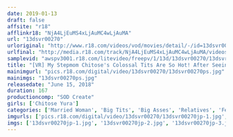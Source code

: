 ```yaml
---
date: 2019-01-13
draft: false
affsite: "r18"
afflinkr18: "NjA4LjEuMS4xLjAuMC4wLjAuMA"
url: "13dsvr00270"
urloriginal: "http://www.r18.com/videos/vod/movies/detail/-/id=13dsvr00270"
urlfinal: "http://media.r18.com/track/NjA4LjEuMS4xLjAuMC4wLjAuMA/videos/vod/movies/detail/-/id=13dsvr00270"
samplevid: "awspv3001.r18.com/litevideo/freepv/1/13d/13dsvr00270/13dsvr00270_dmb_w.mp4"
title: "[VR] My Stepmom Chitose's Colossal Tits Are So Hot! After Seeing Her Do Housework In Skimpy Clothing That Shows Off Her Ass And Tits I Am So Horny That I Can't Hold Back Anymore... Chitose Yura"
mainimgurl: "pics.r18.com/digital/video/13dsvr00270/13dsvr00270ps.jpg"
mainimgs: "13dsvr00270ps.jpg"
releasedate: "June 15, 2018"
duration: 167
productioncomp: "SOD Create"
girls: ['Chitose Yura']
categories: ['Married Woman', 'Big Tits', 'Big Asses', 'Relatives', 'Featured Actress', 'Drama', 'VR Exclusive']
imgurls: ['pics.r18.com/digital/video/13dsvr00270/13dsvr00270jp-1.jpg', 'pics.r18.com/digital/video/13dsvr00270/13dsvr00270jp-2.jpg', 'pics.r18.com/digital/video/13dsvr00270/13dsvr00270jp-3.jpg', 'pics.r18.com/digital/video/13dsvr00270/13dsvr00270jp-4.jpg', 'pics.r18.com/digital/video/13dsvr00270/13dsvr00270jp-5.jpg', 'pics.r18.com/digital/video/13dsvr00270/13dsvr00270jp-6.jpg', 'pics.r18.com/digital/video/13dsvr00270/13dsvr00270jp-7.jpg', 'pics.r18.com/digital/video/13dsvr00270/13dsvr00270jp-8.jpg', 'pics.r18.com/digital/video/13dsvr00270/13dsvr00270jp-9.jpg', 'pics.r18.com/digital/video/13dsvr00270/13dsvr00270jp-10.jpg', 'pics.r18.com/digital/video/13dsvr00270/13dsvr00270jp-11.jpg', 'pics.r18.com/digital/video/13dsvr00270/13dsvr00270jp-12.jpg', 'pics.r18.com/digital/video/13dsvr00270/13dsvr00270jp-13.jpg', 'pics.r18.com/digital/video/13dsvr00270/13dsvr00270jp-14.jpg', 'pics.r18.com/digital/video/13dsvr00270/13dsvr00270jp-15.jpg', 'pics.r18.com/digital/video/13dsvr00270/13dsvr00270jp-16.jpg', 'pics.r18.com/digital/video/13dsvr00270/13dsvr00270jp-17.jpg', 'pics.r18.com/digital/video/13dsvr00270/13dsvr00270jp-18.jpg', 'pics.r18.com/digital/video/13dsvr00270/13dsvr00270jp-19.jpg', 'pics.r18.com/digital/video/13dsvr00270/13dsvr00270jp-20.jpg']
imgs: ['13dsvr00270jp-1.jpg', '13dsvr00270jp-2.jpg', '13dsvr00270jp-3.jpg', '13dsvr00270jp-4.jpg', '13dsvr00270jp-5.jpg', '13dsvr00270jp-6.jpg', '13dsvr00270jp-7.jpg', '13dsvr00270jp-8.jpg', '13dsvr00270jp-9.jpg', '13dsvr00270jp-10.jpg', '13dsvr00270jp-11.jpg', '13dsvr00270jp-12.jpg', '13dsvr00270jp-13.jpg', '13dsvr00270jp-14.jpg', '13dsvr00270jp-15.jpg', '13dsvr00270jp-16.jpg', '13dsvr00270jp-17.jpg', '13dsvr00270jp-18.jpg', '13dsvr00270jp-19.jpg', '13dsvr00270jp-20.jpg']
---
```

